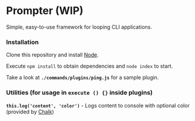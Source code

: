 # Prompter (WIP)

Simple, easy-to-use framework for looping CLI applications.

### Installation

Clone this repository and install [Node](https://nodejs.org/en/).

Execute `npm install` to obtain dependencies and `node index` to start.

Take a look at **`./commands/plugins/ping.js`** for a sample plugin.

### Utilities (for usage in `execute () {}` inside plugins)

**`this.log('content', 'color')`** - Logs content to console with optional color (provided by [Chalk](https://www.npmjs.com/package/chalk))
